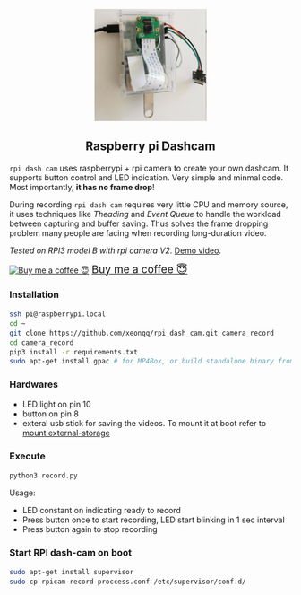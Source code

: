 <p align="center">
  <img src="pics/rpi_dashcam.jpg?sanitize=true" width="200px" height="200px">
  </p>
  <h2 align="center">Raspberry pi Dashcam</h2>


  `rpi dash cam` uses raspberrypi + rpi camera to create your own dashcam. It supports button control and LED indication. Very simple and minmal code. Most importantly, **it has no frame drop**!

  During recording `rpi dash cam` requires very little CPU and memory source, it uses techniques like *Theading* and *Event Queue* to handle the workload between capturing and buffer saving. Thus solves the frame dropping problem many people are facing when recording long-duration video.
  
  *Tested on RPI3 model B with rpi camera V2*. [Demo video](https://youtu.be/LCdgOeGI45s).

  <a class="bmc-button" target="_blank" href="https://www.buymeacoffee.com/xeonqq"><img src="https://cdn.buymeacoffee.com/buttons/bmc-new-btn-logo.svg" alt="Buy me a coffee 😇"><span style="margin-left:5px;font-size:19px !important;">Buy me a coffee 😇</span></a>


### Installation
```bash
ssh pi@raspberrypi.local
cd ~
git clone https://github.com/xeonqq/rpi_dash_cam.git camera_record
cd camera_record
pip3 install -r requirements.txt
sudo apt-get install gpac # for MP4Box, or build standalone binary from [source](https://github.com/gpac/gpac/wiki/GPAC-Build-Guide-for-Linux#mp4box-only) to save disk space
```

### Hardwares
- LED light on pin 10
- button on pin 8
- exteral usb stick for saving the videos. To mount it at boot refer to [mount external-storage](https://www.raspberrypi.org/documentation/configuration/external-storage.md)

### Execute
```bash
python3 record.py
```
Usage:
- LED constant on indicating ready to record
- Press button once to start recording, LED start blinking in 1 sec interval
- Press button again to stop recording

### Start RPI dash-cam on boot
```bash
sudo apt-get install supervisor
sudo cp rpicam-record-proccess.conf /etc/supervisor/conf.d/
```

